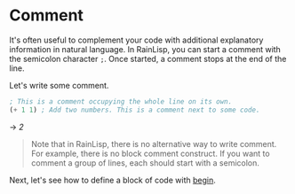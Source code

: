 ﻿# Comment
It's often useful to complement your code with additional explanatory information in natural language.
In RainLisp, you can start a comment with the semicolon character `;`.
Once started, a comment stops at the end of the line.

Let's write some comment.

```scheme
; This is a comment occupying the whole line on its own.
(+ 1 1) ; Add two numbers. This is a comment next to some code.
```
-> *2*

> Note that in RainLisp, there is no alternative way to write comment.
For example, there is no block comment construct.
If you want to comment a group of lines, each should start with a semicolon.

Next, let's see how to define a block of code with [begin](begin.md).
